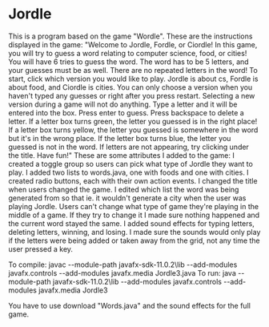 # Jordle
This is a program based on the game "Wordle".
These are the instructions displayed in the game: "Welcome to Jordle, Fordle, or Ciordle! In this game, you will try to guess a word relating to computer science, food, or cities! You will have 6 tries to guess the word. The word has to be 5 letters, and your guesses must be as well. There are no repeated letters in the word! To start, click which version you would like to play. Jordle is about cs, Fordle is about food, and Ciordle is cities. You can only choose a version when you haven't typed any guesses or right after you press restart. Selecting a new version during a game will not do anything. Type a letter and it will be entered into the box. Press enter to guess. Press backspace to delete a letter. If a letter box turns green, the letter you guessed is in the right place! If a letter box turns yellow, the letter you guessed is somewhere in the word but it's in the wrong place. If the letter box turns blue, the letter you guessed is not in the word. If letters are not appearing, try clicking under the title. Have fun!"
These are some attributes I added to the game:
I created a toggle group so users can pick what type of Jordle they want to play.
I added two lists to words.java, one with foods and one with cities.
I created radio buttons, each with their own action events.
I changed the title when users changed the game.
I edited which list the word was being generated from so that ie. it wouldn't generate a city when the user was playing Jordle.
Users can't change what type of game they're playing in the middle of a game. 
If they try to change it I made sure nothing happened and the current word stayed the same.
I added sound effects for typing letters, deleting letters, winning, and losing.
I made sure the sounds would only play if the letters were being added or taken away from the grid, not any time the user pressed a key.

To compile: javac --module-path javafx-sdk-11.0.2\lib --add-modules javafx.controls --add-modules javafx.media Jordle3.java
To run: java --module-path javafx-sdk-11.0.2\lib --add-modules javafx.controls --add-modules javafx.media Jordle3

You have to use download "Words.java" and the sound effects for the full game.
